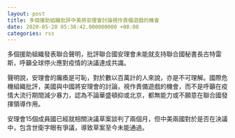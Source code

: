 ```yaml
---
layout: post
title: 多個援助組織批評中美將安理會討論視作責備遊戲的機會
date: 2020-05-20 05:38:42.000000000 +08:00
categories: rss
---
```


多個援助組織發表聯合聲明，批評聯合國安理會未能就支持聯合國秘書長古特雷斯，呼籲全球停火應對疫情的決議達成共識。

聲明說，安理會的癱瘓是可恥，對於數以百萬計的人來說，亦是不可理解。國際危機組織批評，美國與中國將安理會的討論，視作責備遊戲的機會，而不是呼籲在疫情大流行期間減少暴力，認為不論華盛頓抑或北京，都無能力或不願意在聯合國發揮領導作用。

安理會15個成員國已經就相關決議草案談判了兩個月，但中美兩國對於是否在決議中，包含世衛字眼有爭議，導致草案至今未能通過。

